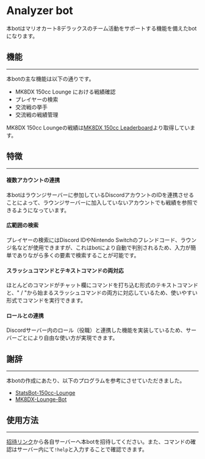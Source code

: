 # Analyzer bot

本botはマリオカート8デラックスのチーム活動をサポートする機能を備えたbotになります。

## 機能

---

本botの主な機能は以下の通りです。

- MK8DX 150cc Lounge における戦績確認
- プレイヤーの検索
- 交流戦の挙手
- 交流戦の戦績管理

MK8DX 150cc Loungeの戦績は[MK8DX 150cc Leaderboard](https://www.mk8dx-lounge.com/Leaderboard)より取得しています。

## 特徴

---

#### **複数アカウントの連携**

本botはラウンジサーバーに参加しているDiscordアカウントのIDを連携させることによって、ラウンジサーバーに加入していないアカウントでも戦績を参照できるようになっています。

#### **広範囲の検索**

プレイヤーの検索にはDiscord IDやNintendo Switchのフレンドコード、ラウンジ名などが使用できますが、これはbotにより自動で判別されるため、入力が簡単でありながら多くの要素で検索することが可能です。


#### **スラッシュコマンドとテキストコマンドの両対応**

ほとんどのコマンドがチャット欄にコマンドを打ち込む形式のテキストコマンドと、" / "から始まるスラッシュコマンドの両方に対応しているため、使いやすい形式でコマンドを実行できます。


#### **ロールとの連携**

Discordサーバー内のロール（役職）と連携した機能を実装しているため、サーバーごとにより自由な使い方が実現できます。



## 謝辞

---

本botの作成にあたり、以下のプログラムを参考にさせていただきました。

- [StatsBot-150cc-Lounge](https://github.com/fuyu-neko/StatsBot-150cc-Lounge)
- [MK8DX-Lounge-Bot](https://github.com/cyndaquilx/MK8DX-Lounge-Bot)


## 使用方法

---

 [招待リンク](https://discord.com/api/oauth2/authorize?client_id=1038322985146273853&permissions=8&scope=bot)から各自サーバーへ本botを招待してください。また、コマンドの確認はサーバー内にて`!help`と入力することで確認できます。


